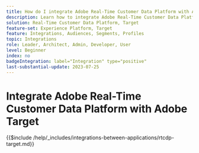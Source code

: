 ```yaml
---
title: How do I integrate Adobe Real-Time Customer Data Platform with Adobe Target?
description: Learn how to integrate Adobe Real-Time Customer Data Platform with Adobe Target. 
solution: Real-Time Customer Data Platform, Target
feature-set: Experience Platform, Target
feature: Integrations, Audiences, Segments, Profiles
topic: Integrations
role: Leader, Architect, Admin, Developer, User
level: Beginner
index: no
badgeIntegration: label="Integration" type="positive"
last-substantial-update: 2023-07-25
---
```


# Integrate Adobe Real-Time Customer Data Platform with Adobe Target

{{$include /help/_includes/integrations-between-applications/rtcdp-target.md}}
